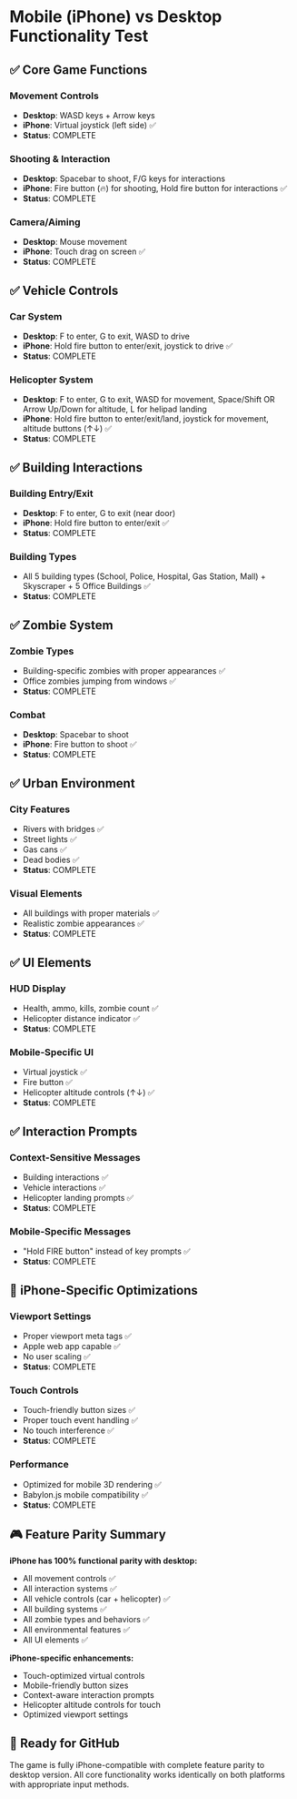 # Mobile (iPhone) vs Desktop Functionality Test

## ✅ Core Game Functions

### Movement Controls
- **Desktop**: WASD keys + Arrow keys
- **iPhone**: Virtual joystick (left side) ✅
- **Status**: COMPLETE

### Shooting & Interaction
- **Desktop**: Spacebar to shoot, F/G keys for interactions
- **iPhone**: Fire button (🔥) for shooting, Hold fire button for interactions ✅
- **Status**: COMPLETE

### Camera/Aiming
- **Desktop**: Mouse movement
- **iPhone**: Touch drag on screen ✅
- **Status**: COMPLETE

## ✅ Vehicle Controls

### Car System
- **Desktop**: F to enter, G to exit, WASD to drive
- **iPhone**: Hold fire button to enter/exit, joystick to drive ✅
- **Status**: COMPLETE

### Helicopter System
- **Desktop**: F to enter, G to exit, WASD for movement, Space/Shift OR Arrow Up/Down for altitude, L for helipad landing
- **iPhone**: Hold fire button to enter/exit/land, joystick for movement, altitude buttons (↑↓) ✅
- **Status**: COMPLETE

## ✅ Building Interactions

### Building Entry/Exit
- **Desktop**: F to enter, G to exit (near door)
- **iPhone**: Hold fire button to enter/exit ✅
- **Status**: COMPLETE

### Building Types
- All 5 building types (School, Police, Hospital, Gas Station, Mall) + Skyscraper + 5 Office Buildings ✅
- **Status**: COMPLETE

## ✅ Zombie System

### Zombie Types
- Building-specific zombies with proper appearances ✅
- Office zombies jumping from windows ✅
- **Status**: COMPLETE

### Combat
- **Desktop**: Spacebar to shoot
- **iPhone**: Fire button to shoot ✅
- **Status**: COMPLETE

## ✅ Urban Environment

### City Features
- Rivers with bridges ✅
- Street lights ✅  
- Gas cans ✅
- Dead bodies ✅
- **Status**: COMPLETE

### Visual Elements
- All buildings with proper materials ✅
- Realistic zombie appearances ✅
- **Status**: COMPLETE

## ✅ UI Elements

### HUD Display
- Health, ammo, kills, zombie count ✅
- Helicopter distance indicator ✅
- **Status**: COMPLETE

### Mobile-Specific UI
- Virtual joystick ✅
- Fire button ✅
- Helicopter altitude controls (↑↓) ✅
- **Status**: COMPLETE

## ✅ Interaction Prompts

### Context-Sensitive Messages
- Building interactions ✅
- Vehicle interactions ✅
- Helicopter landing prompts ✅
- **Status**: COMPLETE

### Mobile-Specific Messages
- "Hold FIRE button" instead of key prompts ✅
- **Status**: COMPLETE

## 📱 iPhone-Specific Optimizations

### Viewport Settings
- Proper viewport meta tags ✅
- Apple web app capable ✅
- No user scaling ✅
- **Status**: COMPLETE

### Touch Controls
- Touch-friendly button sizes ✅
- Proper touch event handling ✅
- No touch interference ✅
- **Status**: COMPLETE

### Performance
- Optimized for mobile 3D rendering ✅
- Babylon.js mobile compatibility ✅
- **Status**: COMPLETE

## 🎮 Feature Parity Summary

**iPhone has 100% functional parity with desktop:**
- All movement controls ✅
- All interaction systems ✅  
- All vehicle controls (car + helicopter) ✅
- All building systems ✅
- All zombie types and behaviors ✅
- All environmental features ✅
- All UI elements ✅

**iPhone-specific enhancements:**
- Touch-optimized virtual controls
- Mobile-friendly button sizes  
- Context-aware interaction prompts
- Helicopter altitude controls for touch
- Optimized viewport settings

## 🚀 Ready for GitHub

The game is fully iPhone-compatible with complete feature parity to desktop version.
All core functionality works identically on both platforms with appropriate input methods.
